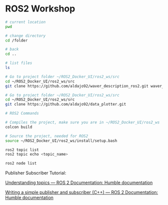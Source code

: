 # ROS2 Workshop

```bash
# current location
pwd

# change directory
cd /folder

# back
cd ..

# list files
ls
```

```bash
# Go to project folder ~/ROS2_Docker_UI/ros2_ws/src
cd ~/ROS2_Docker_UI/ros2_ws/src
git clone https://github.com/aldajo92/waver_description_ros2.git waver_description
```

```bash
# Go to project folder ~/ROS2_Docker_UI/ros2_ws/src
cd ~/ROS2_Docker_UI/ros2_ws/src
git clone https://github.com/aldajo92/data_plotter.git
```

```bash
# ROS2 Commands

# Compiles the project, make sure you are in ~/ROS2_Docker_UI/ros2_ws
colcon build

# Source the project, needed for ROS2
source ~/ROS2_Docker_UI/ros2_ws/install/setup.bash

ros2 topic list
ros2 topic echo <topic_name>

ros2 node list
```

Publisher Subscriber Tutorial:

[Understanding topics — ROS 2 Documentation: Humble  documentation](https://docs.ros.org/en/humble/Tutorials/Beginner-CLI-Tools/Understanding-ROS2-Topics/Understanding-ROS2-Topics.html)

[Writing a simple publisher and subscriber (C++) — ROS 2 Documentation: Humble  documentation](https://docs.ros.org/en/humble/Tutorials/Beginner-Client-Libraries/Writing-A-Simple-Cpp-Publisher-And-Subscriber.html)